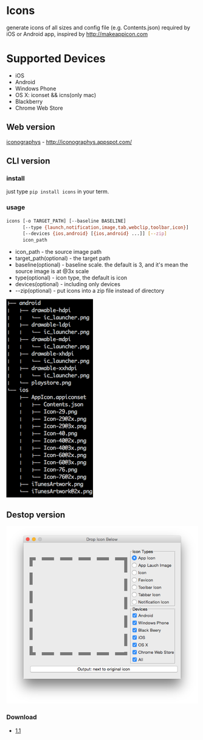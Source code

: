# Icons

generate icons of all sizes and config file (e.g. Contents.json) required by iOS or Android app, inspired by http://makeappicon.com

# Supported Devices

* iOS
* Android
* Windows Phone
* OS X: iconset && icns(only mac)
* Blackberry
* Chrome Web Store

## Web version

[iconographys](http://iconographys.appspot.com/) - http://iconographys.appspot.com/

## CLI version

### install

just type `pip install icons` in your term.

### usage

```bash
icons [-o TARGET_PATH] [--baseline BASELINE]
      [--type {launch,notification,image,tab,webclip,toolbar,icon}]
      [--devices {ios,android} [{ios,android} ...]] [--zip]
      icon_path
```

* icon_path - the source image path
* target_path(optional) - the target path
* baseline(optional) - baseline scale. the default is 3, and it's mean the source image is at @3x scale
* type(optional) - icon type, the default is icon
* devices(optional) - including only devices
* --zip(optional) - put icons into a zip file instead of directory

![screenshot](screenshots/icons.png)

## Destop version

![screenshot](screenshots/icons_gui.png)

### Download

* [1.1](https://github.com/exherb/icons/releases/tag/1.1)
